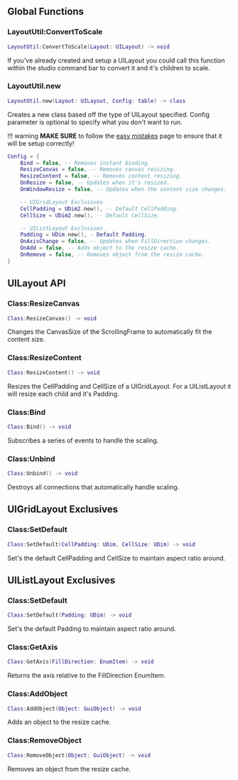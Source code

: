 ## Global Functions
### LayoutUtil:ConvertToScale
```lua
LayoutUtil:ConvertToScale(Layout: UILayout) -> void
```
If you've already created and setup a UILayout you could call this function within the studio command bar to convert it and it's children to scale.
### LayoutUtil.new
```lua
LayoutUtil.new(Layout: UILayout, Config: table) -> class
```
Creates a new class based off the type of UILayout specified. Config parameter is optional to specify what you don't want to run.

!!! warning
    **MAKE SURE** to follow the [easy mistakes](mistakes.md) page to ensure that it will be setup correctly!

```lua
Config = {
    Bind = false, -- Removes instant binding.
    ResizeCanvas = false, -- Removes canvas resizing.
    ResizeContent = false, -- Removes content resizing.
    OnResize = false, -- Updates when it's resized.
    OnWindowResize = false, -- Updates when the content size changes.

    -- UIGridLayout Exclusives
    CellPadding = UDim2.new(), -- Default CellPadding.
    CellSize = UDim2.new(), -- Default CellSize.

    -- UIListLayout Exclusives
    Padding = UDim.new(), - Default Padding.
    OnAxisChange = false, -- Updates when FillDirection changes.
    OnAdd = false, -- Adds object to the resize cache.
    OnRemove = false, -- Removes object from the resize cache.
}
```
## UILayout API
### Class:ResizeCanvas
```lua
Class:ResizeCanvas() -> void
```
Changes the CanvasSize of the ScrollingFrame to automatically fit the content size.
### Class:ResizeContent
```lua
Class:ResizeContent() -> void
```
Resizes the CellPadding and CellSize of a UIGridLayout. For a UIListLayout it will resize each child and it's Padding.
### Class:Bind
```lua
Class:Bind() -> void
```
Subscribes a series of events to handle the scaling.
### Class:Unbind
```lua
Class:Unbind() -> void
```
Destroys all connections that automatically handle scaling.
## UIGridLayout Exclusives
### Class:SetDefault
```lua
Class:SetDefault(CellPadding: UDim, CellSize: UDim) -> void
```
Set's the default CellPadding and CellSize to maintain aspect ratio around.
## UIListLayout Exclusives
### Class:SetDefault
```lua
Class:SetDefault(Padding: UDim) -> void
```
Set's the default Padding to maintain aspect ratio around.
### Class:GetAxis
```lua
Class:GetAxis(FillDirection: EnumItem) -> void
```
Returns the axis relative to the FillDirection EnumItem.
### Class:AddObject
```lua
Class:AddObject(Object: GuiObject) -> void
```
Adds an object to the resize cache.
### Class:RemoveObject
```lua
Class:RemoveObject(Object: GuiObject) -> void
```
Removes an object from the resize cache.